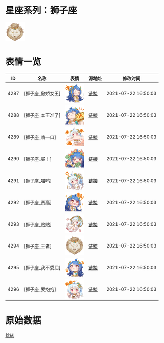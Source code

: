 # 星座系列：狮子座

<img src="./cover.png" height="60" alt="cover" />

# 表情一览

|ID|名称|表情|源地址|修改时间|
|----|----|----|----|----|
|4287|[狮子座_傲娇女王]|<img src="./pic/004287_%5B狮子座_傲娇女王%5D.png" height="60" alt="傲娇女王"/>|[链接](http://i0.hdslb.com/bfs/emote/f28c30d499c300dfa6b0ca4590e07e24633cc5cf.png)|2021-07-22 16:50:03|
|4288|[狮子座_本王准了]|<img src="./pic/004288_%5B狮子座_本王准了%5D.png" height="60" alt="本王准了"/>|[链接](http://i0.hdslb.com/bfs/emote/2bccc14573692101c5b5aa78670413f35764297f.png)|2021-07-22 16:50:03|
|4289|[狮子座_啃一口]|<img src="./pic/004289_%5B狮子座_啃一口%5D.png" height="60" alt="啃一口"/>|[链接](http://i0.hdslb.com/bfs/emote/173de2d5ca70c685ecc716191dd95e0f620a813b.png)|2021-07-22 16:50:03|
|4290|[狮子座_买！]|<img src="./pic/004290_%5B狮子座_买！%5D.png" height="60" alt="买！"/>|[链接](http://i0.hdslb.com/bfs/emote/399e6aab84ed179bed6ea0d95350a3ae036ed327.png)|2021-07-22 16:50:03|
|4291|[狮子座_喵呜]|<img src="./pic/004291_%5B狮子座_喵呜%5D.png" height="60" alt="喵呜"/>|[链接](http://i0.hdslb.com/bfs/emote/9ec59780560d3822f24d3ac9bb1953b28a3395e5.png)|2021-07-22 16:50:03|
|4292|[狮子座_赛高]|<img src="./pic/004292_%5B狮子座_赛高%5D.png" height="60" alt="赛高"/>|[链接](http://i0.hdslb.com/bfs/emote/8fb782c3c708fccf73da6fc3ab5e9d2f86265122.png)|2021-07-22 16:50:03|
|4293|[狮子座_贴贴]|<img src="./pic/004293_%5B狮子座_贴贴%5D.png" height="60" alt="贴贴"/>|[链接](http://i0.hdslb.com/bfs/emote/44b261045e06ecb8608aa4c7b5a9d1b5e58e6048.png)|2021-07-22 16:50:03|
|4294|[狮子座_王者]|<img src="./pic/004294_%5B狮子座_王者%5D.png" height="60" alt="王者"/>|[链接](http://i0.hdslb.com/bfs/emote/1688ec088e11eddf1ef0d378dfeaaced19001c57.png)|2021-07-22 16:50:03|
|4295|[狮子座_我不委屈]|<img src="./pic/004295_%5B狮子座_我不委屈%5D.png" height="60" alt="我不委屈"/>|[链接](http://i0.hdslb.com/bfs/emote/4c19aeb5032efe1e708f86c114535ed1c8deed1a.png)|2021-07-22 16:50:03|
|4296|[狮子座_要抱抱]|<img src="./pic/004296_%5B狮子座_要抱抱%5D.png" height="60" alt="要抱抱"/>|[链接](http://i0.hdslb.com/bfs/emote/858e07966d291da0953b632944c9561f42c9d787.png)|2021-07-22 16:50:03|

# 原始数据

[跳转](./raw.json)

